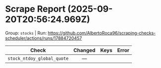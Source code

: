 # Scrape Report (2025-09-20T20:56:24.969Z)

Group: `stocks`  |  Run: https://github.com/AlbertoRoca96/scraping-checks-scheduler/actions/runs/17884720457

| Check | Changed | Keys | Error |
|---|:---:|:--|:--|
| `stock_ntdoy_global_quote` | — |  |  |
